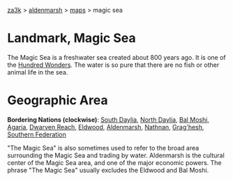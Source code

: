 [za3k](/) > [aldenmarsh](/aldenmarsh/) > [maps](maps) > magic sea

# Landmark, Magic Sea
The Magic Sea is a freshwater sea created about 800 years ago. It is one of the [Hundred Wonders](hundred_wonders). The water is so pure that there are no fish or other animal life in the sea. 

# Geographic Area
**Bordering Nations (clockwise)**: [South Daylia](south_daylia), [North Daylia](north_daylia), [Bal Moshi](bal_moshi), [Agaria](agaria), [Dwarven Reach](dwarven_reach), [Eldwood](eldwood), [Aldenmarsh](aldenmarsh), [Nathnan](nathnan), [Grag'hesh](graghesh), [Southern Federation](southern_federation)

"The Magic Sea" is also sometimes used to refer to the broad area surrounding the Magic Sea and trading by water. Aldenmarsh is the cultural center of the Magic Sea area, and one of the major economic powers. The phrase "The Magic Sea" usually excludes the Eldwood and Bal Moshi.

